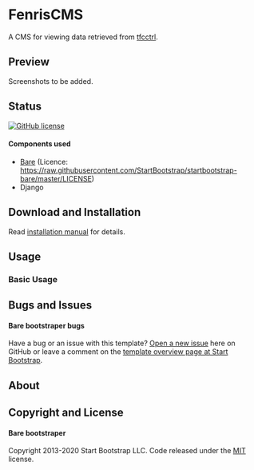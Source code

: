# FenrisCMS

A CMS for viewing data retrieved from [tfcctrl](https://github.com/Team-Fenris/tfcctrl).

## Preview

Screenshots to be added.

## Status
[![GitHub license](https://img.shields.io/badge/license-MIT-blue.svg)](LICENCE)

#### Components used
* [Bare](https://startbootstrap.com/template/bare/) (Licence: https://raw.githubusercontent.com/StartBootstrap/startbootstrap-bare/master/LICENSE)
* Django

## Download and Installation
Read [installation manual](install.md) for details.

## Usage

### Basic Usage


## Bugs and Issues

#### Bare bootstraper bugs
Have a bug or an issue with this template? [Open a new issue](https://github.com/StartBootstrap/startbootstrap-bare/issues) here on GitHub or leave a comment on the [template overview page at Start Bootstrap](https://startbootstrap.com/template/bare/).

## About


## Copyright and License

#### Bare bootstraper
Copyright 2013-2020 Start Bootstrap LLC. Code released under the [MIT](https://github.com/StartBootstrap/startbootstrap-bare/blob/master/LICENSE) license.
